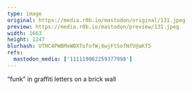 ```yaml
---
type: image
original: https://media.r0b.io/mastodon/original/131.jpeg
preview: https://media.r0b.io/mastodon/preview/131.jpeg
width: 1663
height: 1247
blurhash: UTHC4PWBMxWBXTofofW;8wjFtSofNfV@aKf5
refs:
  mastodon_media: ['111119062259377998']
---
```


“funk” in graffiti letters on a brick wall 
